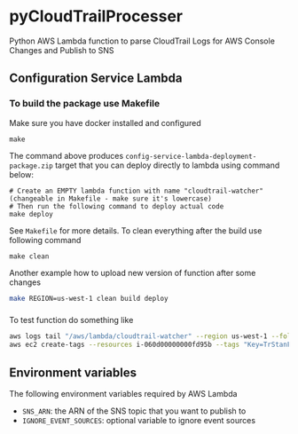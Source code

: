 # pyCloudTrailProcesser
Python AWS Lambda function to parse CloudTrail Logs for AWS Console Changes and Publish to SNS

## Configuration Service Lambda

### To build the package use Makefile
Make sure you have docker installed and configured
```shell script
make
```
The command above produces `config-service-lambda-deployment-package.zip` target that you can deploy directly to lambda using command below:
```shell script
# Create an EMPTY lambda function with name "cloudtrail-watcher" (changeable in Makefile - make sure it's lowercase)
# Then run the following command to deploy actual code
make deploy
```
See `Makefile` for more details. To clean everything after the build use following command
```shell script
make clean
```
Another example how to upload new version of function after some changes
```bash
make REGION=us-west-1 clean build deploy
```

###
To test function do something like
```bash
aws logs tail "/aws/lambda/cloudtrail-watcher" --region us-west-1 --follow
aws ec2 create-tags --resources i-060d00000000fd95b --tags "Key=TrStanFindMe,Value=$(date +%s)" --region us-east-1
```

## Environment variables
The following environment variables required by AWS Lambda
* `SNS_ARN`: the ARN of the SNS topic that you want to publish to 
* `IGNORE_EVENT_SOURCES`: optional variable to ignore event sources